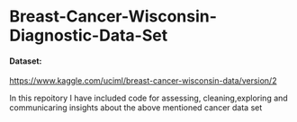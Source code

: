 # Breast-Cancer-Wisconsin-Diagnostic-Data-Set

#### Dataset: 
https://www.kaggle.com/uciml/breast-cancer-wisconsin-data/version/2 

In this repoitory I have included code for assessing, cleaning,exploring and communicaring insights about the above mentioned cancer data set
